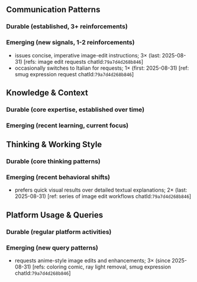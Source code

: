## Communication Patterns
### Durable (established, 3+ reinforcements)

### Emerging (new signals, 1-2 reinforcements)
- issues concise, imperative image-edit instructions; 3× (last: 2025-08-31) [refs: image edit requests chatId:`79a7d4d268b846`]
- occasionally switches to Italian for requests; 1× (first: 2025-08-31) [ref: smug expression request chatId:`79a7d4d268b846`]

## Knowledge & Context
### Durable (core expertise, established over time)

### Emerging (recent learning, current focus)

## Thinking & Working Style
### Durable (core thinking patterns)

### Emerging (recent behavioral shifts)
- prefers quick visual results over detailed textual explanations; 2× (last: 2025-08-31) [ref: series of image edit workflows chatId:`79a7d4d268b846`]

## Platform Usage & Queries
### Durable (regular platform activities)

### Emerging (new query patterns)
- requests anime-style image edits and enhancements; 3× (since 2025-08-31) [refs: coloring comic, ray light removal, smug expression chatId:`79a7d4d268b846`]